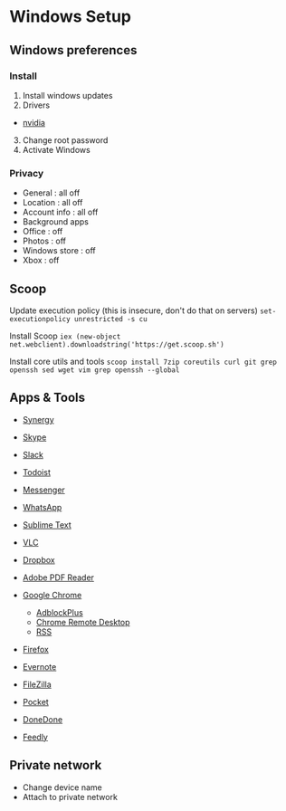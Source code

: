 # Windows Setup

## Windows preferences

### Install

1. Install windows updates
2. Drivers
 * [nvidia](http://www.nvidia.fr/Download/index.aspx)
3. Change root password
4. Activate Windows

### Privacy

* General : all off
* Location : all off
* Account info : all off
* Background apps
 * Office : off
 * Photos : off
 * Windows store : off
 * Xbox : off

## Scoop

Update execution policy (this is insecure, don't do that on servers)
`set-executionpolicy unrestricted -s cu`

Install Scoop
`iex (new-object net.webclient).downloadstring('https://get.scoop.sh')`

Install core utils and tools
`scoop install 7zip coreutils curl git grep openssh sed wget vim grep openssh --global`


## Apps & Tools

* [Synergy](http://synergy-project.org/nightly)
* [Skype](https://www.skype.com/en/download-skype/)
* [Slack](https://slack.com/downloads)
* [Todoist](https://todoist.com/windows)
* [Messenger](http://messengerfordesktop.com)
* [WhatsApp](https://github.com/Aluxian/WhatsApp-Desktop)
* [Sublime Text](http://www.sublimetext.com/)
* [VLC](http://www.videolan.org/vlc/download-windows.html)
* [Dropbox](https://www.dropbox.com/downloading)
* [Adobe PDF Reader](http://www.adobe.com/support/downloads/product.jsp?platform=windows&product=10)
* [Google Chrome](https://www.google.com/chrome/browser/desktop/index.html)
  * [AdblockPlus](https://adblockplus.org/)
  * [Chrome Remote Desktop](https://chrome.google.com/webstore/detail/chrome-remote-desktop/gbchcmhmhahfdphkhkmpfmihenigjmpp?hl=en)
  * [RSS](https://chrome.google.com/webstore/detail/rss-subscription-extensio/nlbjncdgjeocebhnmkbbbdekmmmcbfjd)
* [Firefox](https://www.mozilla.org/fr-FR/firefox/new/)
* [Evernote](https://evernote.com/download/)
* [FileZilla](https://filezilla-project.org/download.php?type=client)

* [Pocket](https://getpocket.com)
* [DoneDone](https://www.getdonedone.com/)
* [Feedly](feedly.com)

## Private network

* Change device name
* Attach to private network


 
